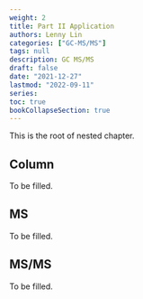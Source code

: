 ```yaml
---
weight: 2
title: Part II Application
authors: Lenny Lin
categories: ["GC-MS/MS"]
tags: null
description: GC MS/MS
draft: false
date: "2021-12-27"
lastmod: "2022-09-11"
series: 
toc: true
bookCollapseSection: true
---
```


This is the root of nested chapter.

<!--more-->


## Column

To be filled.

## MS

To be filled.

## MS/MS

To be filled.
